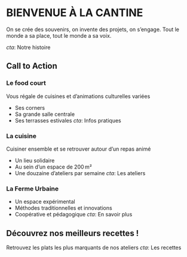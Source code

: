 # BIENVENUE À LA CANTINE

On se crée des souvenirs, on invente des projets, on s’engage. Tout le monde a sa place, tout le monde a sa voix.

*cta*: Notre histoire


## Call to Action
### Le food court
Vous régale de cuisines et d’animations culturelles variées
- Ses corners
- Sa grande salle centrale
- Ses terrasses estivales
*cta*: Infos pratiques

### La cuisine
Cuisiner ensemble et se retrouver autour d’un repas animé
- Un lieu solidaire
- Au sein d’un espace de 200 m²
- Une douzaine d’ateliers par semaine
*cta*: Les ateliers

### La Ferme Urbaine
- Un espace expérimental
- Méthodes traditionnelles et innovations
- Coopérative et pédagogique
*cta*: En savoir plus


## Découvrez nos meilleurs recettes !
Retrouvez les plats les plus marquants de nos ateliers
*cta*: Les recettes